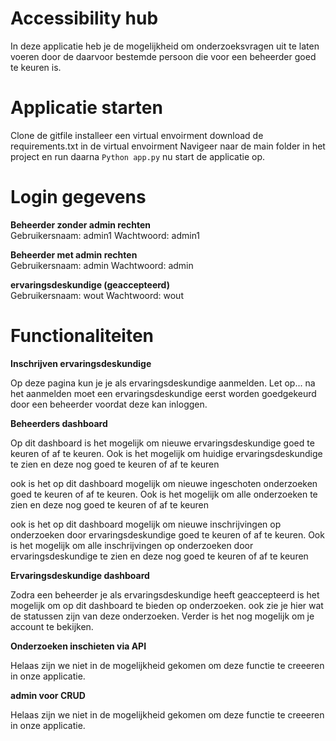 # Accessibility hub

In deze applicatie heb je de mogelijkheid om onderzoeksvragen uit te laten voeren door de daarvoor bestemde persoon die voor een beheerder goed te keuren is.

# Applicatie starten

Clone de gitfile
installeer een virtual envoirment
download de requirements.txt in de virtual envoirment
Navigeer naar de main folder in het project en run daarna ```Python app.py``` nu start de applicatie op.

# Login gegevens
**Beheerder zonder admin rechten** <br/>
Gebruikersnaam: admin1
Wachtwoord: admin1

**Beheerder met admin rechten** <br/>
Gebruikersnaam: admin
Wachtwoord: admin

**ervaringsdeskundige (geaccepteerd)** <br/>
Gebruikersnaam: wout
Wachtwoord: wout


# Functionaliteiten

**Inschrijven ervaringsdeskundige** <br/>

Op deze pagina kun je je als ervaringsdeskundige aanmelden. Let op... na het aanmelden moet een ervaringsdeskundige eerst worden goedgekeurd door een beheerder voordat deze kan inloggen.

**Beheerders dashboard** <br/>

Op dit dashboard is het mogelijk om nieuwe ervaringsdeskundige goed te keuren of af te keuren. Ook is het mogelijk om huidige ervaringsdeskundige te zien en deze nog goed te keuren of af te keuren

ook is het op dit dashboard mogelijk om nieuwe ingeschoten onderzoeken goed te keuren of af te keuren.  Ook is het mogelijk om alle onderzoeken te zien en deze nog goed te keuren of af te keuren

ook is het op dit dashboard mogelijk om nieuwe inschrijvingen op onderzoeken door ervaringsdeskundige goed te keuren of af te keuren.  Ook is het mogelijk om alle inschrijvingen op onderzoeken door ervaringsdeskundige te zien en deze nog goed te keuren of af te keuren

**Ervaringsdeskundige dashboard** <br/>

Zodra een beheerder je als ervaringsdeskundige heeft geaccepteerd is het mogelijk om op dit dashboard te bieden op onderzoeken. ook zie je hier wat de statussen zijn van deze onderzoeken.
Verder is het nog mogelijk om je account te bekijken.

**Onderzoeken inschieten via API** <br/>

Helaas zijn we niet in de mogelijkheid gekomen om deze functie te creeeren in onze applicatie.

**admin voor CRUD** <br/>

Helaas zijn we niet in de mogelijkheid gekomen om deze functie te creeeren in onze applicatie.


